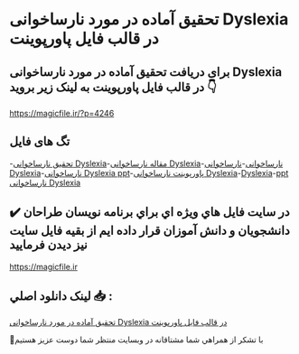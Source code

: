 # تحقیق آماده در مورد نارساخوانی Dyslexia در قالب فایل پاورپوینت

## برای دریافت تحقیق آماده در مورد نارساخوانی Dyslexia در قالب فایل پاورپوینت به لینک زیر بروید 👇

https://magicfile.ir/?p=4246

## تگ های فایل

-[تحقیق نارساخوانی Dyslexia](https://magicfile.ir/product/%d8%aa%d8%ad%d9%82%db%8c%d9%82-%d9%86%d8%a7%d8%b1%d8%b3%d8%a7%d8%ae%d9%88%d8%a7%d9%86%db%8c-dyslexia-%d8%af%d8%b1-%d9%be%d8%a7%d9%88%d8%b1%d9%be%d9%88%db%8c%d9%86%d8%aa/)-[مقاله نارساخوانی Dyslexia](https://magicfile.ir/product/%d8%aa%d8%ad%d9%82%db%8c%d9%82-%d9%86%d8%a7%d8%b1%d8%b3%d8%a7%d8%ae%d9%88%d8%a7%d9%86%db%8c-dyslexia-%d8%af%d8%b1-%d9%be%d8%a7%d9%88%d8%b1%d9%be%d9%88%db%8c%d9%86%d8%aa/)-[نارساخوانی](https://magicfile.ir/product/%d8%aa%d8%ad%d9%82%db%8c%d9%82-%d9%86%d8%a7%d8%b1%d8%b3%d8%a7%d8%ae%d9%88%d8%a7%d9%86%db%8c-dyslexia-%d8%af%d8%b1-%d9%be%d8%a7%d9%88%d8%b1%d9%be%d9%88%db%8c%d9%86%d8%aa/)-[نارساخوانی Dyslexia](https://magicfile.ir/product/%d8%aa%d8%ad%d9%82%db%8c%d9%82-%d9%86%d8%a7%d8%b1%d8%b3%d8%a7%d8%ae%d9%88%d8%a7%d9%86%db%8c-dyslexia-%d8%af%d8%b1-%d9%be%d8%a7%d9%88%d8%b1%d9%be%d9%88%db%8c%d9%86%d8%aa/)-[نارساخوانی Dyslexia ppt](https://magicfile.ir/product/%d8%aa%d8%ad%d9%82%db%8c%d9%82-%d9%86%d8%a7%d8%b1%d8%b3%d8%a7%d8%ae%d9%88%d8%a7%d9%86%db%8c-dyslexia-%d8%af%d8%b1-%d9%be%d8%a7%d9%88%d8%b1%d9%be%d9%88%db%8c%d9%86%d8%aa/)-[پاورپوینت نارساخوانی Dyslexia](https://magicfile.ir/product/%d8%aa%d8%ad%d9%82%db%8c%d9%82-%d9%86%d8%a7%d8%b1%d8%b3%d8%a7%d8%ae%d9%88%d8%a7%d9%86%db%8c-dyslexia-%d8%af%d8%b1-%d9%be%d8%a7%d9%88%d8%b1%d9%be%d9%88%db%8c%d9%86%d8%aa/)-[Dyslexia](https://magicfile.ir/product/%d8%aa%d8%ad%d9%82%db%8c%d9%82-%d9%86%d8%a7%d8%b1%d8%b3%d8%a7%d8%ae%d9%88%d8%a7%d9%86%db%8c-dyslexia-%d8%af%d8%b1-%d9%be%d8%a7%d9%88%d8%b1%d9%be%d9%88%db%8c%d9%86%d8%aa/)-[ppt نارساخوانی Dyslexia](https://magicfile.ir/product/%d8%aa%d8%ad%d9%82%db%8c%d9%82-%d9%86%d8%a7%d8%b1%d8%b3%d8%a7%d8%ae%d9%88%d8%a7%d9%86%db%8c-dyslexia-%d8%af%d8%b1-%d9%be%d8%a7%d9%88%d8%b1%d9%be%d9%88%db%8c%d9%86%d8%aa/)

## ✔️ در سايت فايل هاي ويژه اي براي برنامه نويسان طراحان دانشجويان و دانش آموزان قرار داده ايم از بقيه فايل سايت نيز ديدن فرماييد

https://magicfile.ir


## لينک دانلود اصلي 📥 :

[تحقیق آماده در مورد نارساخوانی Dyslexia در قالب فایل پاورپوینت](https://magicfile.ir/product/%d8%aa%d8%ad%d9%82%db%8c%d9%82-%d9%86%d8%a7%d8%b1%d8%b3%d8%a7%d8%ae%d9%88%d8%a7%d9%86%db%8c-dyslexia-%d8%af%d8%b1-%d9%be%d8%a7%d9%88%d8%b1%d9%be%d9%88%db%8c%d9%86%d8%aa/) 


🙏با تشکر از همراهي شما مشتاقانه در وبسایت منتظر شما دوست عزیز هستیم

